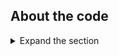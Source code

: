 ## About the code

<details>
 <summary>Expand the section</summary>

 The main purpose of this sample is to show how to propagate AAD user to SQL server. The scenario is as follows:

 1. Get Access Token through interactive log-in process and cache it. To enable caching we have to add the 2 last lines to AAD configuration inside Program.cs:

  ```csharp
    builder.Services.AddAuthentication(OpenIdConnectDefaults.AuthenticationScheme)
                .AddMicrosoftIdentityWebApp(builder.Configuration.GetSection("AzureAd"))
                .EnableTokenAcquisitionToCallDownstreamApi() 
                .AddInMemoryTokenCaches();
  ```

 2. Every time, the new SQL connection is created, acquire the cached token and add it to the connection object. If the cached token is unavailable, the MsalUiRequiredException will be thrown and interactive Authorization process will be kicked-off. Here is relevant code snippet from UserAADServices.cs:

  ```csharp
    public async Task<string> GetAccessToken(AuthenticationState authState)
        {
            string accessToken = string.Empty;

            //https://database.windows.net/.default
            var scopes = new string[] { _azureSettings["Scopes"] };

            try
            {
                var accountIdentifier = GetAccountIdentifier(authState);

                IAccount account = await _app.GetAccountAsync(accountIdentifier);

                AuthenticationResult authResult = await _app.AcquireTokenSilent(scopes, account).ExecuteAsync();
                accessToken = authResult.AccessToken;
            }
            catch (MsalUiRequiredException)
            {
                _consentHandler.ChallengeUser(scopes);
                return accessToken;
            }

            return accessToken;
        }
  ```

  > Notice that the code is using a special default scope to be able to work with SQL Server - **https://database.windows.net/.default**

</details>